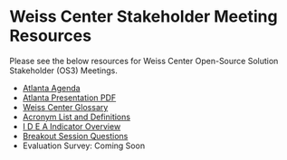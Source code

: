 # Weiss Center Stakeholder Meeting Resources
Please see the below resources for Weiss Center Open-Source Solution Stakeholder (OS3) Meetings.

- [Atlanta Agenda](https://github.com/WeissCenter/os3-resources/raw/main/Atlanta%20OS3%20Agenda.docx)
- [Atlanta Presentation PDF](https://github.com/WeissCenter/os3-resources/raw/f7634c9cad5b385dc20dbf100ed32603e268c6aa/OS3%20Atlanta%202023_6_18.pdf)
- [Weiss Center Glossary](https://github.com/WeissCenter/os3-resources/raw/main/Weiss%20Center%20Glossary%20Version%201.0.docx)
- [Acronym List and Definitions](https://github.com/WeissCenter/os3-resources/raw/main/OS3%20Acronym%20List-v2.docx)
- [I D E A Indicator Overview](https://github.com/WeissCenter/os3-resources/raw/main/IDEAIndicatorOverview_v9.docx)
- [Breakout Session Questions](https://weisscenter.github.io/os3-resources/questions/)
- Evaluation Survey: Coming Soon
